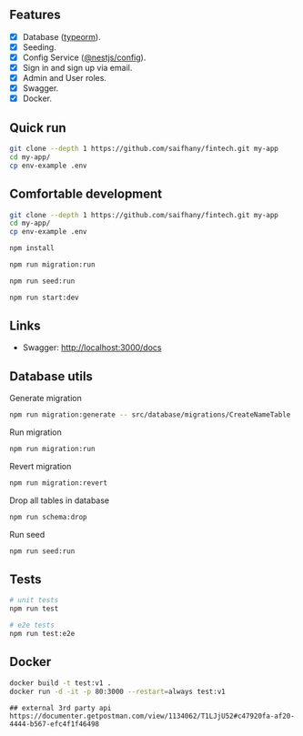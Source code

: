 ## Features

- [x] Database ([typeorm](https://www.npmjs.com/package/typeorm)).
- [x] Seeding.
- [x] Config Service ([@nestjs/config](https://www.npmjs.com/package/@nestjs/config)).
- [x] Sign in and sign up via email.
- [x] Admin and User roles.
- [x] Swagger.
- [x] Docker.

## Quick run

```bash
git clone --depth 1 https://github.com/saifhany/fintech.git my-app
cd my-app/
cp env-example .env
```


## Comfortable development

```bash
git clone --depth 1 https://github.com/saifhany/fintech.git my-app
cd my-app/
cp env-example .env
```





```bash
npm install

npm run migration:run

npm run seed:run

npm run start:dev
```

## Links

- Swagger: <http://localhost:3000/docs>


## Database utils

Generate migration

```bash
npm run migration:generate -- src/database/migrations/CreateNameTable
```

Run migration

```bash
npm run migration:run
```

Revert migration

```bash
npm run migration:revert
```

Drop all tables in database

```bash
npm run schema:drop
```

Run seed

```bash
npm run seed:run
```

## Tests

```bash
# unit tests
npm run test

# e2e tests
npm run test:e2e
```

##  Docker

```bash
docker build -t test:v1 .
docker run -d -it -p 80:3000 --restart=always test:v1
```
```
## external 3rd party api
https://documenter.getpostman.com/view/1134062/T1LJjU52#c47920fa-af20-4444-b567-efc4f1f46498


